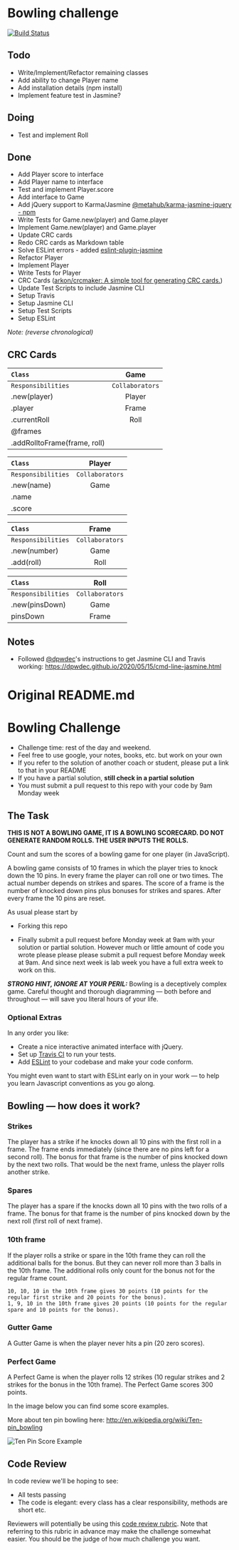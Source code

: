 # Bowling challenge

[![Build Status](https://travis-ci.com/will-head/bowling-challenge.svg?branch=master)](https://api.travis-ci.com/will-head/bowling-challenge.svg?branch=master)

## Todo

* Write/Implement/Refactor remaining classes
* Add ability to change Player name
* Add installation details (npm install)
* Implement feature test in Jasmine?

## Doing

* Test and implement Roll

## Done

* Add Player score to interface
* Add Player name to interface
* Test and implement Player.score
* Add interface to Game
* Add jQuery support to Karma/Jasmine [@metahub/karma-jasmine-jquery - npm](https://www.npmjs.com/package/@metahub/karma-jasmine-jquery)
* Write Tests for Game.new(player) and Game.player
* Implement Game.new(player) and Game.player
* Update CRC cards
* Redo CRC cards as Markdown table
* Solve ESLint errors - added [eslint-plugin-jasmine](https://www.npmjs.com/package/eslint-plugin-jasmine)
* Refactor Player
* Implement Player
* Write Tests for Player
* CRC Cards ([arkon/crcmaker: A simple tool for generating CRC cards.](https://github.com/arkon/crcmaker))
* Update Test Scripts to include Jasmine CLI
* Setup Travis
* Setup Jasmine CLI
* Setup Test Scripts
* Setup ESLint

*Note: (reverse chronological)*

## CRC Cards

| ```Class```                  | Game                |
| :--                          | :--:                |
| ```Responsibilities```       | ```Collaborators``` |
| .new(player) | Player |
| .player | Frame |
| .currentRoll | Roll |
| @frames |
| .addRolltoFrame(frame, roll)


| ```Class```                  | Player              |
| :--                          | :--:                |
| ```Responsibilities```       | ```Collaborators``` |
| .new(name) | Game |
| .name ||
| .score ||

| ```Class```                  | Frame               |
| :--                          | :--:                |
| ```Responsibilities```       | ```Collaborators``` |
| .new(number) | Game |
| .add(roll) | Roll |


| ```Class```                  | Roll                |
| :--                          | :--:                |
| ```Responsibilities```       | ```Collaborators``` |
| .new(pinsDown) | Game |
| pinsDown | Frame |



## Notes

* Followed [@dpwdec](https://github.com/dpwdec)'s instructions to get Jasmine CLI and Travis working:
https://dpwdec.github.io/2020/05/15/cmd-line-jasmine.html

# Original README.md

Bowling Challenge
=================


* Challenge time: rest of the day and weekend.
* Feel free to use google, your notes, books, etc. but work on your own
* If you refer to the solution of another coach or student, please put a link to that in your README
* If you have a partial solution, **still check in a partial solution**
* You must submit a pull request to this repo with your code by 9am Monday week

## The Task

**THIS IS NOT A BOWLING GAME, IT IS A BOWLING SCORECARD. DO NOT GENERATE RANDOM ROLLS. THE USER INPUTS THE ROLLS.**

Count and sum the scores of a bowling game for one player (in JavaScript).

A bowling game consists of 10 frames in which the player tries to knock down the 10 pins. In every frame the player can roll one or two times. The actual number depends on strikes and spares. The score of a frame is the number of knocked down pins plus bonuses for strikes and spares. After every frame the 10 pins are reset.

As usual please start by

* Forking this repo

* Finally submit a pull request before Monday week at 9am with your solution or partial solution.  However much or little amount of code you wrote please please please submit a pull request before Monday week at 9am.  And since next week is lab week you have a full extra week to work on this.

___STRONG HINT, IGNORE AT YOUR PERIL:___ Bowling is a deceptively complex game. Careful thought and thorough diagramming — both before and throughout — will save you literal hours of your life.

### Optional Extras

In any order you like:

* Create a nice interactive animated interface with jQuery.
* Set up [Travis CI](https://travis-ci.org) to run your tests.
* Add [ESLint](http://eslint.org/) to your codebase and make your code conform.

You might even want to start with ESLint early on in your work — to help you
learn Javascript conventions as you go along.

## Bowling — how does it work?

### Strikes

The player has a strike if he knocks down all 10 pins with the first roll in a frame. The frame ends immediately (since there are no pins left for a second roll). The bonus for that frame is the number of pins knocked down by the next two rolls. That would be the next frame, unless the player rolls another strike.

### Spares

The player has a spare if the knocks down all 10 pins with the two rolls of a frame. The bonus for that frame is the number of pins knocked down by the next roll (first roll of next frame).

### 10th frame

If the player rolls a strike or spare in the 10th frame they can roll the additional balls for the bonus. But they can never roll more than 3 balls in the 10th frame. The additional rolls only count for the bonus not for the regular frame count.

    10, 10, 10 in the 10th frame gives 30 points (10 points for the regular first strike and 20 points for the bonus).
    1, 9, 10 in the 10th frame gives 20 points (10 points for the regular spare and 10 points for the bonus).

### Gutter Game

A Gutter Game is when the player never hits a pin (20 zero scores).

### Perfect Game

A Perfect Game is when the player rolls 12 strikes (10 regular strikes and 2 strikes for the bonus in the 10th frame). The Perfect Game scores 300 points.

In the image below you can find some score examples.

More about ten pin bowling here: http://en.wikipedia.org/wiki/Ten-pin_bowling

![Ten Pin Score Example](images/example_ten_pin_scoring.png)

## Code Review

In code review we'll be hoping to see:

* All tests passing
* The code is elegant: every class has a clear responsibility, methods are short etc.

Reviewers will potentially be using this [code review rubric](docs/review.md).  Note that referring to this rubric in advance may make the challenge somewhat easier.  You should be the judge of how much challenge you want.
